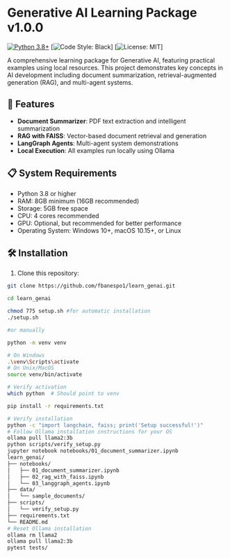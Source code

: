 # Generative AI Learning Package v1.0.0

[![Python 3.8+](https://img.shields.io/badge/python-3.8+-blue.svg)](https://www.python.org/downloads/)
[![Code Style: Black](https://img.shields.io/badge/code%20style-black-000000.svg)]
[![License: MIT](https://img.shields.io/badge/License-MIT-yellow.svg)]

A comprehensive learning package for Generative AI, featuring practical examples using local resources. This project demonstrates key concepts in AI development including document summarization, retrieval-augmented generation (RAG), and multi-agent systems.

## 🚀 Features

- **Document Summarizer**: PDF text extraction and intelligent summarization
- **RAG with FAISS**: Vector-based document retrieval and generation
- **LangGraph Agents**: Multi-agent system demonstrations
- **Local Execution**: All examples run locally using Ollama

## 📋 System Requirements

- Python 3.8 or higher
- RAM: 8GB minimum (16GB recommended)
- Storage: 5GB free space
- CPU: 4 cores recommended
- GPU: Optional, but recommended for better performance
- Operating System: Windows 10+, macOS 10.15+, or Linux

## 🛠️ Installation

1. Clone this repository:
```bash
git clone https://github.com/fbanespo1/learn_genai.git

cd learn_genai

chmod 775 setup.sh #for automatic installation
./setup.sh

#or manually

python -m venv venv

# On Windows
.\venv\Scripts\activate
# On Unix/MacOS
source venv/bin/activate

# Verify activation
which python  # Should point to venv

pip install -r requirements.txt

# Verify installation
python -c "import langchain, faiss; print('Setup successful!')"
# Follow Ollama installation instructions for your OS
ollama pull llama2:3b
python scripts/verify_setup.py
jupyter notebook notebooks/01_document_summarizer.ipynb
learn_genai/
├── notebooks/
│   ├── 01_document_summarizer.ipynb
│   ├── 02_rag_with_faiss.ipynb
│   └── 03_langgraph_agents.ipynb
├── data/
│   └── sample_documents/
├── scripts/
│   └── verify_setup.py
├── requirements.txt
└── README.md
# Reset Ollama installation
ollama rm llama2
ollama pull llama2:3b
pytest tests/
